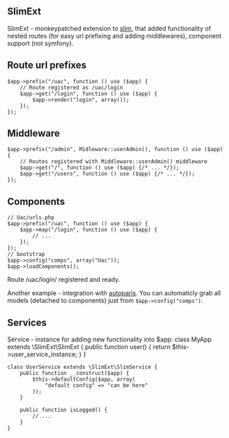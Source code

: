 ## SlimExt
SlimExt - monkeypatched extension to [slim](http://slimframework.com), that added functionality of nested routes (for easy url prefixing and adding middlewares), component support (not symfony).

## Route url prefixes
    $app->prefix("/uac", function () use ($app) {
        // Route registered as /uac/login
        $app->get("/login", function () use ($app) {
            $app->render("login", array());
        });
    });
## Middleware
    $app->prefix("/admin", Midleware::userAdmin(), function () use ($app) {
        // Routes registered with Middleware::userAdmin() middleware
        $app->get("/", function () use ($app) {/* ... */});
        $app->get("/users", function () use ($app) {/* ... */});
    });
## Components
    // Uac/urls.php
    $app->prefix("/uac", function () use ($app) {
        $app->map("/login", function () use ($app) {
            // ...
        });
    });
    // bootstrap
    $app->config("comps", array("Uac"));
    $app->loadComponents();

Route /uac/login/ registered and ready. 

Another example - integration with [autoparis](http://github.com/shadowprince/autoparis). You can automaticly grab all models (detached to components) just from `$app->config("comps")`.

## Services
Service - instance for adding new functionality into $app:
    class MyApp extends \SlimExt\SlimExt {
        public function user() {
            return $this->user_service_instance;
        }
    }

    class UserService extends \SlimExt\SlimService {
        public function __construct($app) {
            $this->defaultConfig($app, array(
                "default config" => "can be here"
            ));
        }

        public function isLogged() {
            // ...
        }
    }
